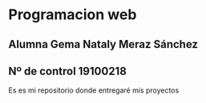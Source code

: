 # Programacion web  
## Alumna Gema Nataly Meraz Sánchez  
## Nº de control 19100218  

Es es mi repositorio donde entregaré mis proyectos
